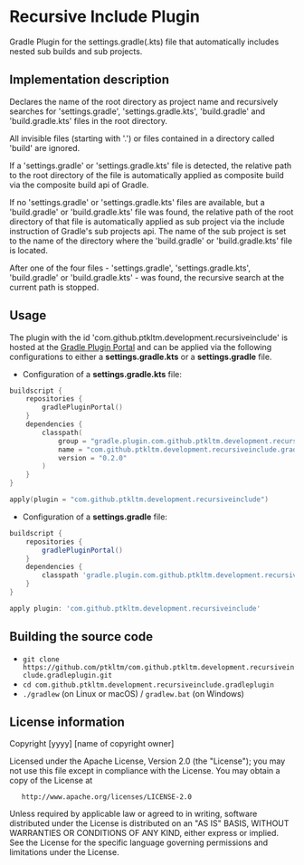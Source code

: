 # Recursive Include Plugin
Gradle Plugin for the settings.gradle(.kts) file that automatically includes nested sub builds and sub projects.

## Implementation description

Declares the name of the root directory as project name and recursively searches for 'settings.gradle',
'settings.gradle.kts', 'build.gradle' and 'build.gradle.kts' files in the root directory.

All invisible files (starting with '.') or files contained in a directory called 'build'
are ignored.

If a 'settings.gradle' or 'settings.gradle.kts' file is detected, the relative path to the
root directory of the file is automatically applied as composite build via the composite build api of Gradle.

If no 'settings.gradle' or 'settings.gradle.kts' files are available, but a 'build.gradle'
or 'build.gradle.kts' file was found, the relative path of the root directory of that file
is automatically applied as sub project via the include instruction of Gradle's sub projects api.
The name of the sub project is set to the name of the directory where the 'build.gradle' or 'build.gradle.kts'
file is located.

After one of the four files - 'settings.gradle', 'settings.gradle.kts', 'build.gradle' or
'build.gradle.kts' - was found, the recursive search at the current path is stopped.

## Usage

The plugin with the id 'com.github.ptkltm.development.recursiveinclude' is hosted at the [Gradle Plugin Portal](https://plugins.gradle.org/plugin/com.github.ptkltm.development.recursiveinclude) and can be applied via the following configurations to either a **settings.gradle.kts** or a **settings.gradle** file.

- Configuration of a **settings.gradle.kts** file:

```kotlin
buildscript {
    repositories {
        gradlePluginPortal()
    }
    dependencies {
        classpath(
            group = "gradle.plugin.com.github.ptkltm.development.recursiveinclude.gradleplugin",
            name = "com.github.ptkltm.development.recursiveinclude.gradleplugin",
            version = "0.2.0"
        )
    }
}

apply(plugin = "com.github.ptkltm.development.recursiveinclude")
```

- Configuration of a **settings.gradle** file:

```groovy
buildscript {
    repositories {
        gradlePluginPortal()
    }
    dependencies {
        classpath 'gradle.plugin.com.github.ptkltm.development.recursiveinclude.gradleplugin:com.github.ptkltm.development.recursiveinclude.gradleplugin:0.2.0'
    }
}

apply plugin: 'com.github.ptkltm.development.recursiveinclude'
```

## Building the source code

- `git clone https://github.com/ptkltm/com.github.ptkltm.development.recursiveinclude.gradleplugin.git`
- `cd com.github.ptkltm.development.recursiveinclude.gradleplugin`
- `./gradlew` (on Linux or macOS) / `gradlew.bat` (on Windows)

## License information

   Copyright [yyyy] [name of copyright owner]

   Licensed under the Apache License, Version 2.0 (the "License");
   you may not use this file except in compliance with the License.
   You may obtain a copy of the License at

       http://www.apache.org/licenses/LICENSE-2.0

   Unless required by applicable law or agreed to in writing, software
   distributed under the License is distributed on an "AS IS" BASIS,
   WITHOUT WARRANTIES OR CONDITIONS OF ANY KIND, either express or implied.
   See the License for the specific language governing permissions and
   limitations under the License.